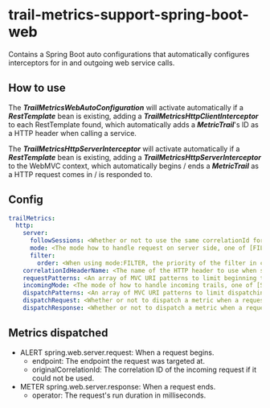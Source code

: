 # trail-metrics-support-spring-boot-web

Contains a Spring Boot auto configurations that automatically configures interceptors for in and outgoing web service calls.

## How to use

The **_TrailMetricsWebAutoConfiguration_** will activate automatically if a **_RestTemplate_** bean is existing, adding a  **_TrailMetricsHttpClientInterceptor_** to each RestTemplate found, which automatically adds a **_MetricTrail_**'s ID as a HTTP header when calling a service.

The **_TrailMetricsHttpServerInterceptor_** will activate automatically if a **_RestTemplate_** bean is existing, adding a  **_TrailMetricsHttpServerInterceptor_** to the WebMVC context, which automatically begins / ends a **_MetricTrail_** as a HTTP request comes in / is responded to.

## Config

```yaml
trailMetrics:
  http:
    server:
      followSessions: <Whether or not to use the same correlationId for requests of the same session that do not have a specific ID set, true by default>
      mode: <The mode how to handle request on server side, one of [FILTER, INTERCEPTOR], FILTER by default>
      filter:
        order: <When using mode:FILTER, the priority of the filter in correlation to other filters, -99000 by default>
    correlationIdHeaderName: <The name of the HTTP header to use when sending correlationIds, 'correlationId' by default>
    requestPatterns: <An array of MVC URI patterns to limit beginning trails on to>
    incomingMode: <The mode of how to handle incoming trails, one of [STRICT, LENIENT, OPTIONAL], LENIENT by default>
    dispatchPatterns: <An array of MVC URI patterns to limit dispatching metrics to>
    dispatchRequest: <Whether or not to dispatch a metric when a request is received, false by default>
    dispatchResponse: <Whether or not to dispatch a metric when a request is responded to, false by default>
```

## Metrics dispatched
- ALERT spring.web.server.request: When a request begins.
  - endpoint: The endpoint the request was targeted at.
  - originalCorrelationId: The correlation ID of the incoming request if it could not be used.
- METER spring.web.server.response: When a request ends.
  - operator: The request's run duration in milliseconds.